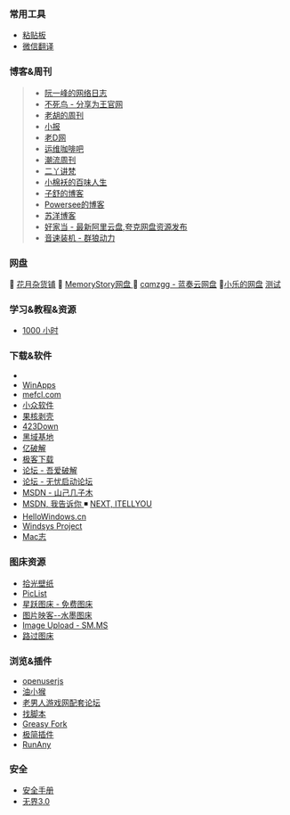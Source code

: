  ### 常用工具
- [粘贴板](https://ykjtb.com)
- [微信翻译](https://fanyi.weixin.qq.com/pages/explore)


### 博客&周刊
> 
>  -  [阮一峰的网络日志](https://www.ruanyifeng.com/blog/)
>  - [不死鸟 - 分享为王官网](https://iui.su/)
>  - [老胡的周刊](https://weekly.howie6879.com/)
>  -  [小报](http://baoxiaobao.asia/baoxiaobao.html)
>  - [老D网](https://laod.cn/)
>  - [运维咖啡吧](https://blog.ops-coffee.cn/)
>  - [潮流周刊](https://weekly.tw93.fun/)
>  - [二丫讲梵](https://wiki.eryajf.net/)
>  - [小棉袄的百味人生](https://haikuoshijie.cn/)
>  - [子舒的博客](https://zishu.me/)
>  - [Powersee的博客](https://powersee.github.io/)
>  - [苏洋博客](https://soulteary.com/)
>  - [好家当 - 最新阿里云盘,夸克网盘资源发布](https://www.hjdang.com/)
>  - [音速装机 - 群狼动力](https://sonic.volf.club/)

### 网盘
🔘 [花月杂货铺](https://alist.nekomoon.cc/) 
🔘 [MemoryStory网盘 ](https://file.cnxiaobai.com/)
💮 [cqmzgg - 蓝奏云网盘](https://cqmzgg.lanzn.com/u/cqmzgg) 
💮[小乐的网盘](https://share.xiaole88.com/)
[测试](https://web-check.xyz)

### 学习&教程&资源

-  [1000 小时](https://1000h.org/)

### 下载&软件

- 
- [WinApps ](https://www.winapps.cc/)
- [mefcl.com](https://www.mefcl.com/)
- [小众软件 ](https://www.appinn.com/)
- [果核剥壳 ](https://www.ghxi.com/)
- [423Down](https://www.423down.com/)
- [黑域基地](https://www.hybase.com/)
- [亿破解](https://www.ypojie.com/)
- [极客下载](https://www.geekdload.com/)
- [论坛 - 吾爱破解 ](https://www.52pojie.cn/) 
- [论坛 - 无忧启动论坛 ](http://bbs.wuyou.net/forum.php)
- [MSDN - 山己几子木](https://msdn.sjjzm.com/)
- [MSDN, 我告诉你 ](https://msdn.itellyou.cn/) ◾ [NEXT, ITELLYOU](https://next.itellyou.cn/)
- [HelloWindows.cn ](https://hellowindows.cn/) 
- [Windsys Project ](https://windsys.win/)
- [Mac志 ](https://www.isofts.org/)


### 图床资源

- [拾光壁纸](https://app.nguaduot.cn/timeline)
- [PicList](https://piclist.cn/)
- [星跃图床 - 免费图床](https://img.xwyue.com/)
- [图片映客--水墨图床](https://img.ink/)
- [Image Upload - SM.MS ](https://sm.ms/)
- [路过图床 ](https://imgse.com/)
### 浏览&插件
- [openuserjs](https://openuserjs.org/)
- [油小猴](https://www.youxiaohou.com/)
- [老男人游戏网配套论坛](https://bbs.oldmantvg.net/)
- [找脚本](https://zhaojiaoben.cn/)
- [Greasy Fork](https://greasyfork.org/zh-CN)
- [极简插件](https://chrome.zzzmh.cn/)
- [RunAny](https://github.com/hui-Zz/RunAny)
### 安全

- [安全手册](https://0range-x.github.io/2022/01/26/Domain-penetration_one-stop/)
- [无界3.0](https://notes.dsdog.tk/archives/1716304583708)

<!-- ##{"timestamp":1702358859}## -->